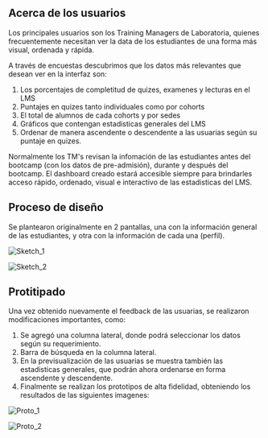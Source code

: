 ## Acerca de los usuarios

Los principales usuarios son los Training Managers de Laboratoria, quienes frecuentemente necesitan ver la data de los estudiantes de una forma más visual, ordenada y rápida.

A través de encuestas descubrimos que los datos más relevantes que desean ver en la interfaz son:

1. Los porcentajes de completitud de quizes, examenes y lecturas en el LMS
2. Puntajes en quizes tanto individuales como por cohorts
3. El total de alumnos de cada cohorts y por sedes
4. Gráficos que contengan estadisticas generales del LMS
5. Ordenar de manera ascendente o descendente a las usuarias según su puntaje en quizes.

Normalmente los TM's revisan la infomación de las estudiantes antes del bootcamp (con los datos de pre-admisión), durante y después del bootcamp. El dashboard creado estará accesible siempre
para brindarles acceso rápido, ordenado, visual e interactivo de las estadisticas del LMS.

## Proceso de diseño

Se plantearon originalmente en 2 pantallas, una con la información general de las estudiantes, y otra con la información de cada una (perfil). 

![Sketch_1](sketch__dash_1.JPG "sketch_1")

![Sketch_2](https://github.com/EstefaniaTelis/lim-2018-05-bc-core-pm-datadashboard/blob/master/sketch_dash_2.JPG "sketch_2")

## Protitipado

Una vez obtenido nuevamente el feedback de las usuarias, se realizaron modificaciones importantes, como:

1. Se agregó una columna lateral, donde podrá seleccionar los datos según su requerimiento.
2. Barra de búsqueda en la columna lateral.
3. En la previsualización de las usuarias se muestra también las estadisticas generales, que podrán ahora ordenarse en forma ascendente y descendente.
4. Finalmente se realizan los prototipos de alta fidelidad, obteniendo los resultados de las siguientes imagenes:

![Proto_1](https://github.com/EstefaniaTelis/lim-2018-05-bc-core-pm-datadashboard/blob/master/pantalla-1.jpg "proto_1")

![Proto_2](https://github.com/EstefaniaTelis/lim-2018-05-bc-core-pm-datadashboard/blob/master/pantalla-2.jpg "proto_2")

